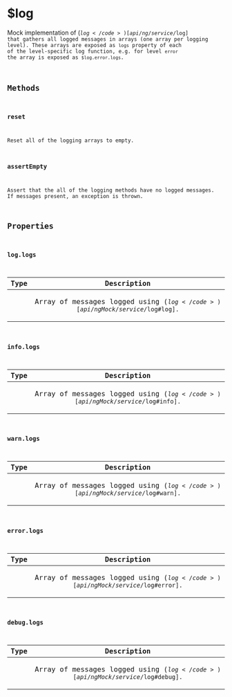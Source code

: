 



# $log











Mock implementation of (<code>$log</code>)[api/ng/service/$log] that gathers all logged messages in arrays
(one array per logging level). These arrays are exposed as `logs` property of each of the
level-specific log function, e.g. for level `error` the array is exposed as `$log.error.logs`.







  




## Methods
### reset
Reset all of the logging arrays to empty.








### assertEmpty
Assert that the all of the logging methods have no logged messages. If messages present, an
exception is thrown.











## Properties
### log.logs

| Type | Description |
| :--: | :--: |
|  | <p>Array of messages logged using (<code>$log</code>)[api/ngMock/service/$log#log].</p>  |
  

### info.logs

| Type | Description |
| :--: | :--: |
|  | <p>Array of messages logged using (<code>$log</code>)[api/ngMock/service/$log#info].</p>  |
  

### warn.logs

| Type | Description |
| :--: | :--: |
|  | <p>Array of messages logged using (<code>$log</code>)[api/ngMock/service/$log#warn].</p>  |
  

### error.logs

| Type | Description |
| :--: | :--: |
|  | <p>Array of messages logged using (<code>$log</code>)[api/ngMock/service/$log#error].</p>  |
  

### debug.logs

| Type | Description |
| :--: | :--: |
|  | <p>Array of messages logged using (<code>$log</code>)[api/ngMock/service/$log#debug].</p>  |
  





